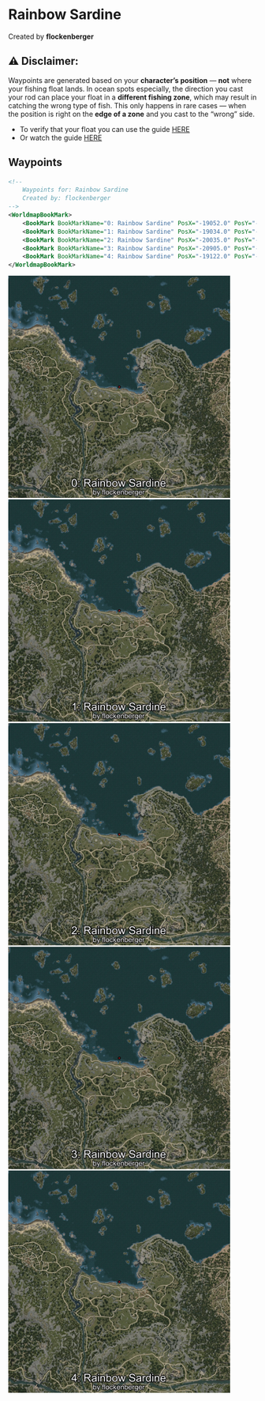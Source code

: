 # Rainbow Sardine
Created by **flockenberger**

## ⚠️ Disclaimer:
Waypoints are generated based on your __**character’s position**__ — __not__ where your fishing float lands.
In ocean spots especially, the direction you cast your rod can place your float in a **different fishing zone**, which may result in catching the wrong type of fish.
This only happens in rare cases — when the position is right on the **edge of a zone** and you cast to the “wrong” side.

- To verify that your float you can use the guide [HERE](https://flockenberger.github.io/bdo-fish-position/)
- Or watch the guide [HERE](https://youtu.be/t-VXcRoNojk)

## Waypoints
```xml
<!--
    Waypoints for: Rainbow Sardine
    Created by: flockenberger
-->
<WorldmapBookMark>
    <BookMark BookMarkName="0: Rainbow Sardine" PosX="-19052.0" PosY="-8125.0" PosZ="93501.0" />
    <BookMark BookMarkName="1: Rainbow Sardine" PosX="-19034.0" PosY="-7841.0" PosZ="93138.0" />
    <BookMark BookMarkName="2: Rainbow Sardine" PosX="-20035.0" PosY="-8006.0" PosZ="92881.0" />
    <BookMark BookMarkName="3: Rainbow Sardine" PosX="-20905.0" PosY="-7876.0" PosZ="97402.0" />
    <BookMark BookMarkName="4: Rainbow Sardine" PosX="-19122.0" PosY="-8129.0" PosZ="93493.0" />
</WorldmapBookMark>
```

<img src="./Rainbow Sardine_0_Preview.webp" width="450"/> <img src="./Rainbow Sardine_1_Preview.webp" width="450"/> <img src="./Rainbow Sardine_2_Preview.webp" width="450"/> <img src="./Rainbow Sardine_3_Preview.webp" width="450"/> <img src="./Rainbow Sardine_4_Preview.webp" width="450"/> 
